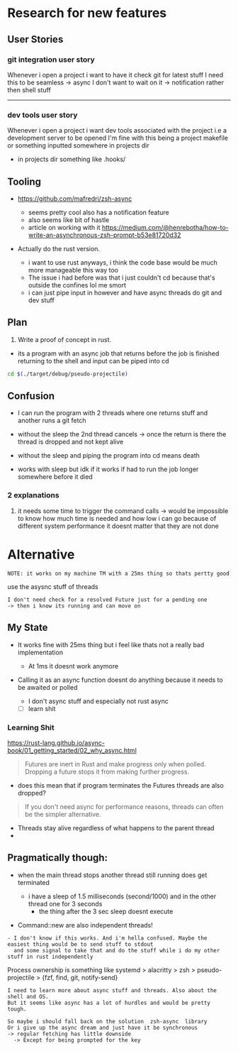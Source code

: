 # Research for new features

## User Stories

### git integration user story

Whenever i open a project i want to have it check git for latest stuff 
I need this to be seamless -> async
I don't want to wait on it -> notification rather then shell stuff

---

### dev tools user story

Whenever i open a project i want dev tools associated with the project i.e a development server 
to be opened 
I'm fine with this being a project makefile or something inputted somewhere in projects dir
  - in projects dir something like .hooks/


## Tooling 

- https://github.com/mafredri/zsh-async
  - seems pretty cool also has a notification feature
  - also seems like bit of hastle 
  - article on working with it https://medium.com/@henrebotha/how-to-write-an-asynchronous-zsh-prompt-b53e81720d32

- Actually do the rust version. 
  - i want to use rust anyways, i think the code base would be much more manageable this way too
  - The issue i had before was that i just couldn't cd because that's outside the confines lol me smort
  - i can just pipe input in however and have async threads do git and dev stuff  

## Plan 
1. Write a proof of concept in rust. 
  - its a program with an async job that returns before the job is finished returning to the shell and input can be piped
    into cd

  ``` bash
  cd $(./target/debug/pseudo-projectile) 
  ```

## Confusion 

- I can run the program with 2 threads where one returns stuff and another runs a git fetch 

- without the sleep the 2nd thread cancels -> once the return is there the thread is dropped 
  and not kept alive

- without the sleep and piping the program into cd means death

- works with sleep but idk if it works if had to run the job longer somewhere before it died

### 2 explanations 
1. it needs some time to trigger the command calls
    -> would be impossible to know how much time is needed and how low i can go because of different system performance 
    it doesnt matter that they are not done


# Alternative 
```
NOTE: it works on my machine TM with a 25ms thing so thats pertty good
```
use the asysnc stuff of threads 
```
I don't need check for a resolved Future just for a pending one
-> then i know its running and can move on
```

## My State 
- It works fine with 25ms thing but i feel like thats not a really bad implementation 
  -  At 1ms it doesnt work anymore

- Calling it as an async function doesnt do anything because it needs to be awaited or polled 
  - I don't async stuff and especially not rust async 

  <!-- TODO: -->
  - [ ] learn shit 

### Learning Shit 
https://rust-lang.github.io/async-book/01_getting_started/02_why_async.html

> Futures are inert in Rust and make progress only when polled. Dropping a future stops it from making further progress.
- does this mean that if program terminates the Futures threads are also dropped?

> If you don't need async for performance reasons, threads can often be the simpler alternative.

- Threads stay alive regardless of what happens to the parent thread 
- 

## Pragmatically though: 
- when the main thread stops another thread still running does get terminated
  - i have a sleep of 1.5 milliseconds (second/1000) and in the other thread one for 3 seconds
    - the thing after the 3 sec sleep doesnt execute

- Command::new are also independent threads!
```
- I don't know if this works. And i'm hella confused. Maybe the easiest thing would be to send stuff to stdout 
  and some signal to take that and do the stuff while i do my other stuff in rust independently
```

Process ownership is something like 
systemd > alacritty > zsh > pseudo-projectile > {fzf, find, git, notify-send}
                          
```
I need to learn more about async stuff and threads. Also about the shell and OS. 
But it seems like async has a lot of hurdles and would be pretty tough. 

So maybe i should fall back on the solution  zsh-async  library 
Or i give up the async dream and just have it be synchronous 
-> regular fetching has little downside 
  -> Except for being prompted for the key
```
